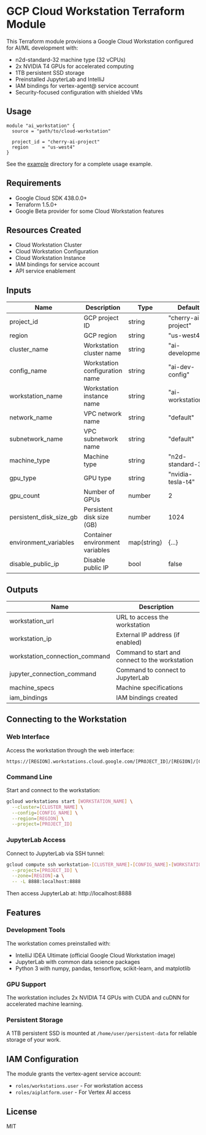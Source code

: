 # GCP Cloud Workstation Terraform Module

This Terraform module provisions a Google Cloud Workstation configured for AI/ML development with:

- n2d-standard-32 machine type (32 vCPUs)
- 2x NVIDIA T4 GPUs for accelerated computing
- 1TB persistent SSD storage
- Preinstalled JupyterLab and IntelliJ
- IAM bindings for vertex-agent@ service account
- Security-focused configuration with shielded VMs

## Usage

```hcl
module "ai_workstation" {
  source = "path/to/cloud-workstation"

  project_id = "cherry-ai-project"
  region     = "us-west4"
}
```

See the [example](./example) directory for a complete usage example.

## Requirements

- Google Cloud SDK 438.0.0+
- Terraform 1.5.0+
- Google Beta provider for some Cloud Workstation features

## Resources Created

- Cloud Workstation Cluster
- Cloud Workstation Configuration
- Cloud Workstation Instance
- IAM bindings for service account
- API service enablement

## Inputs

| Name | Description | Type | Default | Required |
|------|-------------|------|---------|----------|
| project_id | GCP project ID | string | "cherry-ai-project" | yes |
| region | GCP region | string | "us-west4" | no |
| cluster_name | Workstation cluster name | string | "ai-development" | no |
| config_name | Workstation configuration name | string | "ai-dev-config" | no |
| workstation_name | Workstation instance name | string | "ai-workstation" | no |
| network_name | VPC network name | string | "default" | no |
| subnetwork_name | VPC subnetwork name | string | "default" | no |
| machine_type | Machine type | string | "n2d-standard-32" | no |
| gpu_type | GPU type | string | "nvidia-tesla-t4" | no |
| gpu_count | Number of GPUs | number | 2 | no |
| persistent_disk_size_gb | Persistent disk size (GB) | number | 1024 | no |
| environment_variables | Container environment variables | map(string) | {...} | no |
| disable_public_ip | Disable public IP | bool | false | no |

## Outputs

| Name | Description |
|------|-------------|
| workstation_url | URL to access the workstation |
| workstation_ip | External IP address (if enabled) |
| workstation_connection_command | Command to start and connect to the workstation |
| jupyter_connection_command | Command to connect to JupyterLab |
| machine_specs | Machine specifications |
| iam_bindings | IAM bindings created |

## Connecting to the Workstation

### Web Interface

Access the workstation through the web interface:

```
https://[REGION].workstations.cloud.google.com/[PROJECT_ID]/[REGION]/[CLUSTER_NAME]/[CONFIG_NAME]/[WORKSTATION_NAME]
```

### Command Line

Start and connect to the workstation:

```bash
gcloud workstations start [WORKSTATION_NAME] \
  --cluster=[CLUSTER_NAME] \
  --config=[CONFIG_NAME] \
  --region=[REGION] \
  --project=[PROJECT_ID]
```

### JupyterLab Access

Connect to JupyterLab via SSH tunnel:

```bash
gcloud compute ssh workstation-[CLUSTER_NAME]-[CONFIG_NAME]-[WORKSTATION_NAME] \
  --project=[PROJECT_ID] \
  --zone=[REGION]-a \
  -- -L 8888:localhost:8888
```

Then access JupyterLab at: http://localhost:8888

## Features

### Development Tools

The workstation comes preinstalled with:

- IntelliJ IDEA Ultimate (official Google Cloud Workstation image)
- JupyterLab with common data science packages
- Python 3 with numpy, pandas, tensorflow, scikit-learn, and matplotlib

### GPU Support

The workstation includes 2x NVIDIA T4 GPUs with CUDA and cuDNN for accelerated machine learning.

### Persistent Storage

A 1TB persistent SSD is mounted at `/home/user/persistent-data` for reliable storage of your work.

## IAM Configuration

The module grants the vertex-agent service account:

- `roles/workstations.user` - For workstation access
- `roles/aiplatform.user` - For Vertex AI access

## License

MIT
